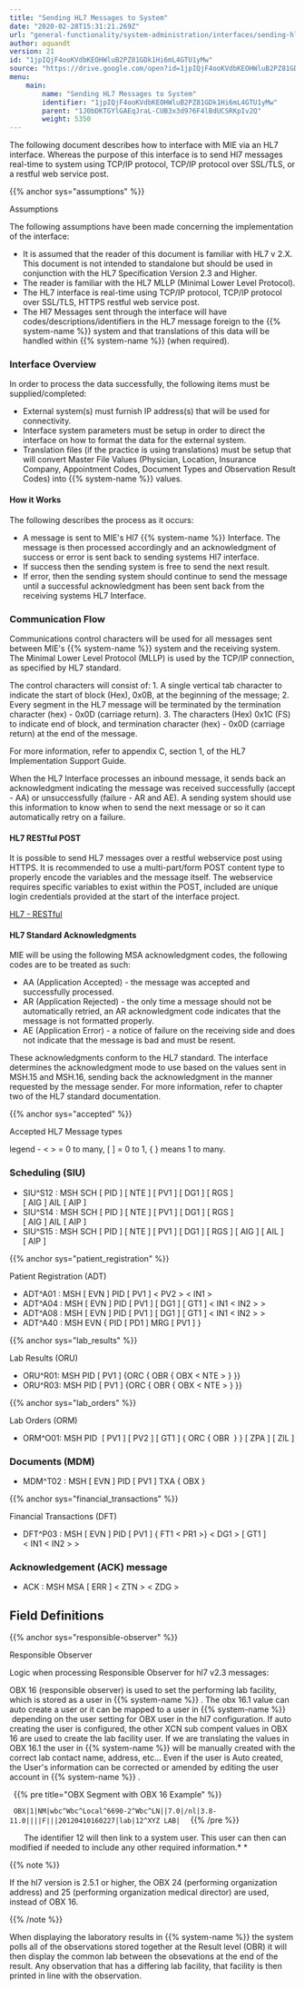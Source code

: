 ```yaml
---
title: "Sending HL7 Messages to System"
date: "2020-02-28T15:31:21.269Z"
url: "general-functionality/system-administration/interfaces/sending-hl7-messages-to-system.html"
author: aquandt
version: 21
id: "1jpIQjF4ooKVdbKEOHWluB2PZ81GDk1Hi6mL4GTU1yMw"
source: "https://drive.google.com/open?id=1jpIQjF4ooKVdbKEOHWluB2PZ81GDk1Hi6mL4GTU1yMw"
menu:
    main:
        name: "Sending HL7 Messages to System"
        identifier: "1jpIQjF4ooKVdbKEOHWluB2PZ81GDk1Hi6mL4GTU1yMw"
        parent: "1J0bDKTGYlGAEqJraL-CUB3x3d976F4lBdUCSRKpIv2Q"
        weight: 5350
---
```

The following document describes how to interface with MIE via an HL7 interface. Whereas the purpose of this interface is to send Hl7 messages real-time to system using TCP/IP protocol, TCP/IP protocol over SSL/TLS, or a restful web service post.

{{% anchor sys="assumptions" %}}

Assumptions

The following assumptions have been made concerning the implementation of the interface:

* It is assumed that the reader of this document is familiar with HL7 v 2.X. This document is not intended to standalone but should be used in conjunction with the HL7 Specification Version 2.3 and Higher.
* The reader is familiar with the HL7 MLLP (Minimal Lower Level Protocol).
* The HL7 interface is real-time using TCP/IP protocol, TCP/IP protocol over SSL/TLS, HTTPS restful web service post.
* The Hl7 Messages sent through the interface will have codes/descriptions/identifiers in the HL7 message foreign to the {{% system-name %}} system and that translations of this data will be handled within {{% system-name %}} (when required).

### Interface Overview

In order to process the data successfully, the following items must be supplied/completed:

* External system(s) must furnish IP address(s) that will be used for connectivity.
* Interface system parameters must be setup in order to direct the interface on how to format the data for the external system.
* Translation files (if the practice is using translations) must be setup that will convert Master File Values (Physician, Location, Insurance Company, Appointment Codes, Document Types and Observation Result Codes) into {{% system-name %}} values.

#### How it Works

The following describes the process as it occurs:

* A message is sent to MIE's Hl7 {{% system-name %}} Interface. The message is then processed accordingly and an acknowledgment of success or error is sent back to sending systems Hl7 interface.
* If success then the sending system is free to send the next result.
* If error, then the sending system should continue to send the message until a successful acknowledgment has been sent back from the receiving systems HL7 Interface.

### Communication Flow

Communications control characters will be used for all messages sent between MIE's {{% system-name %}} system and the receiving system. The Minimal Lower Level Protocol (MLLP) is used by the TCP/IP connection, as specified by HL7 standard.

The control characters will consist of: 1. A single vertical tab character to indicate the start of block (Hex), 0x0B, at the beginning of the message; 2. Every segment in the HL7 message will be terminated by the termination character (hex) - 0x0D (carriage return). 3. The characters (Hex) 0x1C (FS) to indicate end of block, and termination character (hex) - 0x0D (carriage return) at the end of the message.

For more information, refer to appendix C, section 1, of the HL7 Implementation Support Guide.

When the HL7 Interface processes an inbound message, it sends back an acknowledgment indicating the message was received successfully (accept - AA) or unsuccessfully (failure - AR and AE). A sending system should use this information to know when to send the next message or so it can automatically retry on a failure.

#### HL7 RESTful POST

It is possible to send HL7 messages over a restful webservice post using HTTPS. It is recommended to use a multi-part/form POST content type to properly encode the variables and the message itself. The webservice requires specific variables to exist within the POST, included are unique login credentials provided at the start of the interface project.

[HL7 - RESTful](hl7-restful.html)

#### HL7 Standard Acknowledgments

MIE will be using the following MSA acknowledgment codes, the following codes are to be treated as such:

* AA (Application Accepted) - the message was accepted and successfully processed.
* AR (Application Rejected) - the only time a message should not be automatically retried, an AR acknowledgment code indicates that the message is not formatted properly.
* AE (Application Error) - a notice of failure on the receiving side and does not indicate that the message is bad and must be resent.

These acknowledgments conform to the HL7 standard. The interface determines the acknowledgment mode to use based on the values sent in MSH.15 and MSH.16, sending back the acknowledgment in the manner requested by the message sender. For more information, refer to chapter two of the HL7 standard documentation.

{{% anchor sys="accepted" %}}

Accepted HL7 Message types

legend - < > = 0 to many, [ ] = 0 to 1, { } means 1 to many.

### Scheduling (SIU)

* SIU^S12 : MSH SCH [ PID ] [ NTE ] [ PV1 ] [ DG1 ] [ RGS ] [ AIG ] AIL [ AIP ]
* SIU^S14 : MSH SCH [ PID ] [ NTE ] [ PV1 ] [ DG1 ] [ RGS ] [ AIG ] AIL [ AIP ]
* SIU^S15 : MSH SCH [ PID ] [ NTE ] [ PV1 ] [ DG1 ] [ RGS ] [ AIG ] [ AIL ] [ AIP ]

{{% anchor sys="patient_registration" %}}

Patient Registration (ADT)

* ADT^A01 : MSH [ EVN ] PID [ PV1 ] < PV2 > < IN1 >
* ADT^A04 : MSH [ EVN ] PID [ PV1 ] [ DG1 ] [ GT1 ] < IN1 < IN2 > >
* ADT^A08 : MSH [ EVN ] PID [ PV1 ] [ DG1 ] [ GT1 ] < IN1 < IN2 > >
* ADT^A40 : MSH EVN { PID [ PD1 ] MRG [ PV1 ] }

{{% anchor sys="lab_results" %}}

Lab Results (ORU)

* ORU^R01: MSH PID [ PV1 ] {ORC { OBR { OBX < NTE > } }}
* ORU^R03: MSH PID [ PV1 ] {ORC { OBR { OBX < NTE > } }}

{{% anchor sys="lab_orders" %}}

Lab Orders (ORM)

* ORM^O01: MSH PID <NTE> [ PV1 ] [ PV2 ] <IN1> [ GT1 ] { ORC { OBR <NTE> <DG1> <OBX> } } [ ZPA ] [ ZIL ]

### Documents (MDM)

* MDM^T02 : MSH [ EVN ] PID [ PV1 ] TXA { OBX }

{{% anchor sys="financial_transactions" %}}

Financial Transactions (DFT)

* DFT^P03 : MSH [ EVN ] PID [ PV1 ] <OBX> { FT1 < PR1 >} < DG1 > [ GT1 ] < IN1 < IN2 > >

### Acknowledgement (ACK) message

* ACK : MSH MSA [ ERR ] < ZTN > < ZDG >

## Field Definitions

{{% anchor sys="responsible-observer" %}}

Responsible Observer

Logic when processing Responsible Observer for hl7 v2.3 messages:

OBX 16 (responsible observer) is used to set the performing lab facility, which is stored as a user in {{% system-name %}} . The obx 16.1 value can auto create a user or it can be mapped to a user in {{% system-name %}}  depending on the user setting for OBX user in the hl7 configuration. If auto creating the user is configured, the other XCN sub compent values in OBX 16 are used to create the lab facility user. If we are translating the values in OBX 16.1 the user in {{% system-name %}} will be manually created with the correct lab contact name, address, etc... Even if the user is Auto created, the User's information can be corrected or amended by editing the user account in {{% system-name %}} .



` `{{% pre title="OBX Segment with OBX 16 Example" %}}

`  OBX|1|NM|wbc^Wbc^Local^6690-2^Wbc^LN||7.0|/nl|3.8-11.0||||F|||20120410160227|lab|12^XYZ LAB| 
`
` `{{% /pre %}}


`  
`
The identifier 12 will then link to a system user. This user can then can modified if needed to include any other required information.* *

{{% note %}}

If the hl7 version is 2.5.1 or higher, the OBX 24 (performing organization address) and 25 (performing organization medical director) are used, instead of OBX 16.

{{% /note %}}


When displaying the laboratory results in {{% system-name %}} the system polls all of the observations stored together at the Result level (OBR) it will then display the common lab between the obsevations at the end of the result. Any observation that has a differing lab facility, that facility is then printed in line with the observation.

